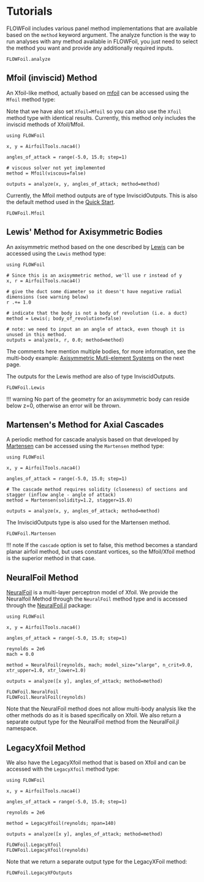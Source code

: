 # Tutorials

FLOWFoil includes various panel method implementations that are available based on the `method` keyword argument.
The analyze function is the way to run analyses with any method available in FLOWFoil, you just need to select the method you want and provide any additionally required inputs.

```@docs
FLOWFoil.analyze
```

## Mfoil (inviscid) Method

An Xfoil-like method, actually based on [mfoil](https://websites.umich.edu/~kfid/codes.html) can be accessed using the `Mfoil` method type:

Note that we have also set `Xfoil=Mfoil` so you can also use the `Xfoil` method type with identical results.
Currently, this method only includes the inviscid methods of Xfoil/Mfoil.

```@example Mfoil
using FLOWFoil

x, y = AirfoilTools.naca4()

angles_of_attack = range(-5.0, 15.0; step=1)

# viscous solver not yet implemented
method = Mfoil(viscous=false)

outputs = analyze(x, y, angles_of_attack; method=method)
```

Currently, the Mfoil method outputs are of type InviscidOutputs.  This is also the default method used in the [Quick Start](@ref).

```@docs
FLOWFoil.Mfoil
```

## Lewis' Method for Axisymmetric Bodies

An axisymmetric method based on the one described by [Lewis](https://doi.org/10.1017/CBO9780511529542) can be accessed using the `Lewis` method type:

```@example lewis
using FLOWFoil

# Since this is an axisymmetric method, we'll use r instead of y
x, r = AirfoilTools.naca4()

# give the duct some diameter so it doesn't have negative radial dimensions (see warning below)
r .+= 1.0

# indicate that the body is not a body of revolution (i.e. a duct)
method = Lewis(; body_of_revolution=false)

# note: we need to input an an angle of attack, even though it is unused in this method.
outputs = analyze(x, r, 0.0; method=method)
```

The comments here mention multiple bodies, for more information, see the multi-body example: [Axisymmetric Mutli-element Systems](@ref) on the next page.

The outputs for the Lewis method are also of type InviscidOutputs.

```@docs
FLOWFoil.Lewis
```

!!! warning
    No part of the geometry for an axisymmetric body can reside below z=0, otherwise an error will be thrown.

## Martensen's Method for Axial Cascades

A periodic method for cascade analysis based on that developed by [Martensen](https://archive.org/details/nasa_techdoc_19710021012) can be accessed using the `Martensen` method type:

```@example martensen
using FLOWFoil

x, y = AirfoilTools.naca4()

angles_of_attack = range(-5.0, 15.0; step=1)

# The cascade method requires solidity (closeness) of sections and stagger (inflow angle - angle of attack)
method = Martensen(solidity=1.2, stagger=15.0)

outputs = analyze(x, y, angles_of_attack; method=method)
```

The InviscidOutputs type is also used for the Martensen method.

```@docs
FLOWFoil.Martensen
```
!!! note
    If the `cascade` option is set to false, this method becomes a standard planar airfoil method, but uses constant vortices, so the Mfoil/Xfoil method is the superior method in that case.

## NeuralFoil Method

[NeuralFoil](https://github.com/peterdsharpe/NeuralFoil) is a multi-layer perceptron model of Xfoil.
We provide the Neuralfoil Method through the `NeuralFoil` method type and is accessed through the [NeuralFoil.jl](https://github.com/byuflowlab/NeuralFoil.jl) package:

```@example neuralfoil
using FLOWFoil

x, y = AirfoilTools.naca4()

angles_of_attack = range(-5.0, 15.0; step=1)

reynolds = 2e6
mach = 0.0

method = NeuralFoil(reynolds, mach; model_size="xlarge", n_crit=9.0, xtr_upper=1.0, xtr_lower=1.0)

outputs = analyze([x y], angles_of_attack; method=method)
```

```@docs
FLOWFoil.NeuralFoil
FLOWFoil.NeuralFoil(reynolds)
```

Note that the NeuralFoil method does not allow multi-body analysis like the other methods do as it is based specifically on Xfoil.  We also return a separate output type for the NeuralFoil method from the NeuralFoil.jl namespace.

## LegacyXfoil Method

We also have the LegacyXfoil method that is based on Xfoil and can be accessed with the `LegacyXfoil` method type:

```@example legacyxfoil
using FLOWFoil

x, y = AirfoilTools.naca4()

angles_of_attack = range(-5.0, 15.0; step=1)

reynolds = 2e6

method = LegacyXfoil(reynolds; npan=140)

outputs = analyze([x y], angles_of_attack; method=method)
```

```@docs
FLOWFoil.LegacyXfoil
FLOWFoil.LegacyXfoil(reynolds)
```

Note that we return a separate output type for the LegacyXFoil method:

```@docs
FLOWFoil.LegacyXFOutputs
```
